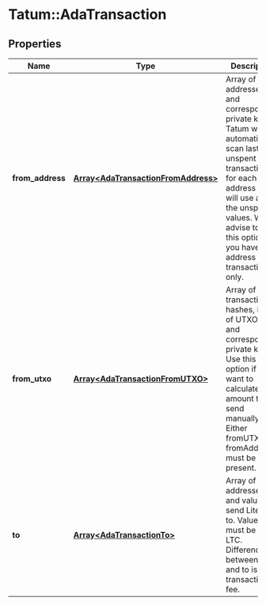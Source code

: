 # Tatum::AdaTransaction

## Properties
Name | Type | Description | Notes
------------ | ------------- | ------------- | -------------
**from_address** | [**Array&lt;AdaTransactionFromAddress&gt;**](AdaTransactionFromAddress.md) | Array of addresses and corresponding private keys. Tatum will automatically scan last unspent transactions for each address and will use all of the unspent values. We advise to use this option if you have 1 address per 1 transaction only. | [optional] 
**from_utxo** | [**Array&lt;AdaTransactionFromUTXO&gt;**](AdaTransactionFromUTXO.md) | Array of transaction hashes, index of UTXO in it and corresponding private keys. Use this option if you want to calculate amount to send manually. Either fromUTXO or fromAddress must be present. | [optional] 
**to** | [**Array&lt;AdaTransactionTo&gt;**](AdaTransactionTo.md) | Array of addresses and values to send Litecoins to. Values must be set in LTC. Difference between from and to is transaction fee. | 

